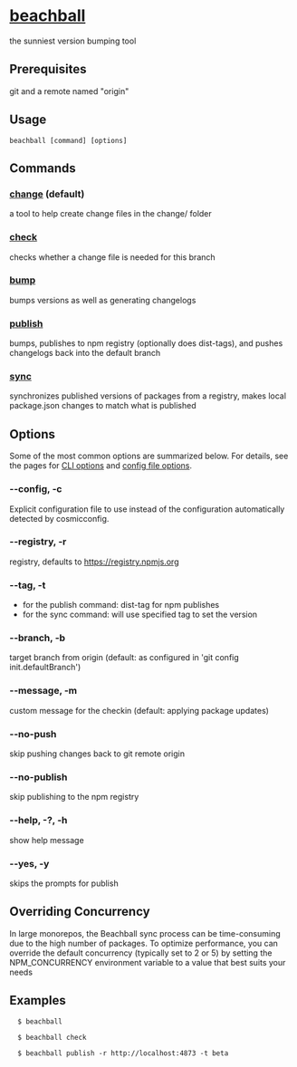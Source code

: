 <!--
If making changes, don't forget to update the version under packages/beachball/README.md too!
-->

# [beachball](https://microsoft.github.io/beachball/)

the sunniest version bumping tool

## Prerequisites

git and a remote named "origin"

## Usage

```
beachball [command] [options]
```

## Commands

### [change](https://microsoft.github.io/beachball/cli/change.html) (default)

a tool to help create change files in the change/ folder

### [check](https://microsoft.github.io/beachball/cli/check.html)

checks whether a change file is needed for this branch

### [bump](https://microsoft.github.io/beachball/cli/bump.html)

bumps versions as well as generating changelogs

### [publish](https://microsoft.github.io/beachball/cli/publish.html)

bumps, publishes to npm registry (optionally does dist-tags), and pushes changelogs back into the default branch

### [sync](https://microsoft.github.io/beachball/cli/sync.html)

synchronizes published versions of packages from a registry, makes local package.json changes to match what is published

## Options

Some of the most common options are summarized below. For details, see the pages for [CLI options](https://microsoft.github.io/beachball/cli/options.html) and [config file options](https://microsoft.github.io/beachball/overview/configuration.html).

### --config, -c

Explicit configuration file to use instead of the configuration automatically detected by cosmicconfig.

### --registry, -r

registry, defaults to https://registry.npmjs.org

### --tag, -t

- for the publish command: dist-tag for npm publishes
- for the sync command: will use specified tag to set the version

### --branch, -b

target branch from origin (default: as configured in 'git config init.defaultBranch')

### --message, -m

custom message for the checkin (default: applying package updates)

### --no-push

skip pushing changes back to git remote origin

### --no-publish

skip publishing to the npm registry

### --help, -?, -h

show help message

### --yes, -y

skips the prompts for publish

## Overriding Concurrency

In large monorepos, the Beachball sync process can be time-consuming due to the high number of packages. To optimize performance, you can override the default concurrency (typically set to 2 or 5) by setting the NPM_CONCURRENCY environment variable to a value that best suits your needs

## Examples

```
  $ beachball

  $ beachball check

  $ beachball publish -r http://localhost:4873 -t beta
```

<!--
If making changes, don't forget to update the version under packages/beachball/README.md too!
-->
